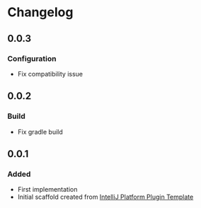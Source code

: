 <!-- Keep a Changelog guide -> https://keepachangelog.com -->

# Changelog

## 0.0.3
### Configuration
- Fix compatibility issue

## 0.0.2
### Build
- Fix gradle build

## 0.0.1
### Added
- First implementation
- Initial scaffold created from [IntelliJ Platform Plugin Template](https://github.com/JetBrains/intellij-platform-plugin-template)
